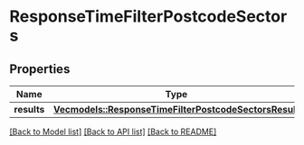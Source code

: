 # ResponseTimeFilterPostcodeSectors

## Properties
Name | Type | Description | Notes
------------ | ------------- | ------------- | -------------
**results** | [**Vec<models::ResponseTimeFilterPostcodeSectorsResult>**](ResponseTimeFilterPostcodeSectorsResult.md) |  | 

[[Back to Model list]](../README.md#documentation-for-models) [[Back to API list]](../README.md#documentation-for-api-endpoints) [[Back to README]](../README.md)


